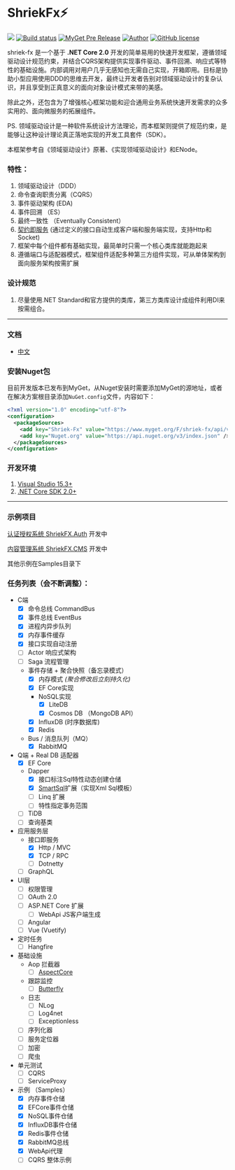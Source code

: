 # ShriekFx:zap: 
[![](https://img.shields.io/badge/.NET%20Core-2.0.0-brightgreen.svg?style=flat-square)](https://www.microsoft.com/net/download/core) 
[![Build status](https://ci.appveyor.com/api/projects/status/mcwi2kqe0daija6c?svg=true)](https://ci.appveyor.com/project/ElderJames/shriekfx)
[![MyGet Pre Release](https://img.shields.io/myget/shriek-fx/vpre/Shriek.svg?style=flat-square&label=myget)](https://www.myget.org/feed/Packages/shriek-fx)
[![Author](https://img.shields.io/badge/author-ElderJames-brightgreen.svg?style=flat-square)](https://yangshunjie.com)
[![GitHub license](https://img.shields.io/badge/license-MIT-brightgreen.svg?style=flat-square)](https://github.com/ElderJames/ShriekFx/blob/master/LICENSE)  

shriek-fx 是一个基于 **.NET Core 2.0** 开发的简单易用的快速开发框架，遵循领域驱动设计规范约束，并结合CQRS架构提供实现事件驱动、事件回溯、响应式等特性的基础设施。内部调用对用户几乎无感知也无需自己实现，开箱即用。目标是协助小型应用使用DDD的思维去开发，最终让开发者告别对领域驱动设计的复杂认识，并且享受到正真意义的面向对象设计模式来带的美感。

除此之外，还包含为了增强核心框架功能和迎合通用业务系统快速开发需求的众多实用的、面向微服务的拓展组件。

PS. 领域驱动设计是一种软件系统设计方法理论，而本框架则提供了规范约束，是能够让这种设计理论真正落地实现的开发工具套件（SDK）。

本框架参考自《领域驱动设计》原著、《实现领域驱动设计》和ENode。

### 特性：

1. 领域驱动设计（DDD）
2. 命令查询职责分离（CQRS）
3. 事件驱动架构 (EDA)
4. 事件回溯 （ES）
5. 最终一致性 （Eventually Consistent）
6. [契约即服务](https://ehttps://shriek-projects.github.io/shriek-fx) (通过定义的接口自动生成客户端和服务端实现，支持Http和Socket)
7. 框架中每个组件都有基础实现，最简单时只需一个核心类库就能跑起来
8. 遵循端口与适配器模式，框架组件适配多种第三方组件实现，可从单体架构到面向服务架构按需扩展

### 设计规范

1. 尽量使用.NET Standard和官方提供的类库，第三方类库设计成组件利用DI来按需组合。


---

### 文档

- [中文](https://shriek-projects.github.io/shriek-fx)

### 安装Nuget包

目前开发版本已发布到MyGet，从Nuget安装时需要添加MyGet的源地址，或者在解决方案根目录添加`NuGet.config`文件，内容如下：

```xml
<?xml version="1.0" encoding="utf-8"?>
<configuration>
  <packageSources>
	<add key="Shriek-Fx" value="https://www.myget.org/F/shriek-fx/api/v3/index.json" />
	<add key="Nuget.org" value="https://api.nuget.org/v3/index.json" />
  </packageSources>
</configuration>
```

### 开发环境

1. [Visual Studio 15.3+](https://www.visualstudio.com/zh-hans/thank-you-downloading-visual-studio/?sku=Community&rel=15)
2. [.NET Core SDK 2.0+](https://github.com/dotnet/core/blob/master/release-notes/download-archive.md)

---

### 示例项目

[认证授权系统 ShriekFX.Auth](https://github.com/Shriek-Projects/shriek-auth) 开发中

[内容管理系统 ShriekFX.CMS](https://github.com/Shriek-Projects/shriek-cms) 开发中

其他示例在Samples目录下

### 任务列表（会不断调整）：

- C端
  - [x] 命令总线 CommandBus
  - [x] 事件总线 EventBus
  - [x] 进程内异步队列
  - [x] 内存事件缓存
  - [x] 接口实现自动注册
  - [ ] Actor 响应式架构
  - [ ] Saga 流程管理
  - 事件存储 + 聚合快照（备忘录模式）
	- [x] 内存模式 *(聚合修改后立刻持久化)*
	- [x] EF Core实现
	- NoSQL实现
		- [x] LiteDB
		- [x] Cosmos DB （MongoDB API）
	- [x] InfluxDB (时序数据库)
	- [x] Redis
  - Bus / 消息队列（MQ）
	- [x] RabbitMQ
- Q端 + Real DB 适配器
  - [x] EF Core
  - Dapper
    - [x] 接口标注Sql特性动态创建仓储
    - [x] [SmartSql](https://github.com/Ahoo-Wang/SmartSql)扩展（实现Xml Sql模板）
    - [ ] Linq 扩展
    - [ ] 特性指定事务范围
  - [ ] TiDB
  - [ ] 查询基类
- 应用服务层
  - 接口即服务
	- [x] Http / MVC
	- [x] TCP  / RPC
	- [ ] Dotnetty
  - [ ] GraphQL
- UI层
  - [ ] 权限管理
  - [ ] OAuth 2.0
  - [ ] ASP.NET Core 扩展
	- [ ] WebApi JS客户端生成
  - [ ] Angular
  - [ ] Vue (Vuetify)
- 定时任务
  - [ ] Hangfire
- 基础设施
  - Aop 拦截器
	- [ ] [AspectCore](https://github.com/dotnetcore/AspectCore-Framework)
  - 跟踪监控
    - [ ] [Butterfly](https://github.com/ButterflyAPM)
  - 日志
	- [ ] NLog
	- [ ] Log4net
	- [ ] Exceptionless
  - [ ] 序列化器
  - [ ] 服务定位器
  - [ ] 加密
  - [ ] 爬虫
- 单元测试
  - [ ] CQRS
  - [ ] ServiceProxy
- 示例 （Samples）
  - [x] 内存事件仓储
  - [x] EFCore事件仓储
  - [x] NoSQL事件仓储
  - [x] InfluxDB事件仓储
  - [x] Redis事件仓储
  - [x] RabbitMQ总线
  - [x] WebApi代理
  - [ ] CQRS 整体示例
